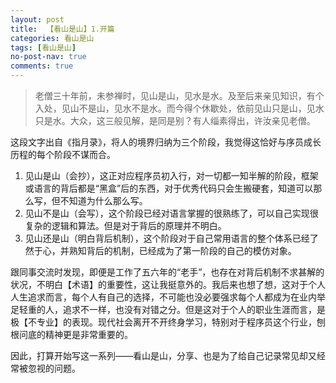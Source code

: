 ```yaml
---
layout: post
title:  【看山是山】1.开篇
categories: 看山是山
tags: [看山是山]
no-post-nav: true
comments: true
---
```


> 老僧三十年前，未参禅时，见山是山，见水是水。及至后来亲见知识，有个入处，见山不是山，见水不是水。而今得个休歇处，依前见山只是山，见水只是水。大众，这三般见解，是同是别？有人缁素得出，许汝亲见老僧。



这段文字出自《指月录》，将人的境界归纳为三个阶段，我觉得这恰好与序员成长历程的每个阶段不谋而合。

1. 见山是山（会抄），这正对应程序员初入行，对一切都一知半解的阶段，框架或语言的背后都是“黑盒”后的东西，对于优秀代码只会生搬硬套，知道可以那么写，但不知道为什么那么写。
2. 见山不是山（会写），这个阶段已经对语言掌握的很熟练了，可以自己实现很复杂的逻辑和算法。但是对于背后的原理并不明白。
3. 见山还是山（明白背后机制），这个阶段对于自己常用语言的整个体系已经了然于心，并熟知背后的机制，已经成为了第一阶段的自己的模仿对象。

跟同事交流时发现，即便是工作了五六年的“老手”，也存在对背后机制不求甚解的状况，不明白【术语】的重要性，这让我挺意外的。我后来也想了想，这对于个人人生追求而言，每个人有自己的选择，不可能也没必要强求每个人都成为在业内举足轻重的人，追求不一样，也没有对错之分。但是这对于个人的职业生涯而言，是极【不专业】的表现。现代社会离开不开终身学习，特别对于程序员这个行业，刨根问底的精神更是非常重要的。

因此，打算开始写这一系列——看山是山，分享、也是为了给自己记录常见却又经常被忽视的问题。

